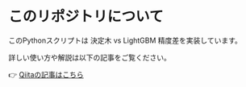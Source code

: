 # このリポジトリについて

このPythonスクリプトは 決定木 vs LightGBM 精度差を実装しています。


詳しい使い方や解説は以下の記事をご覧ください。

👉 [Qiitaの記事はこちら]([https://qiita.com/あなたのユーザー名/items/記事ID](https://qiita.com/iwakazusuwa/items/b794a2bcaed031c6ba46))
